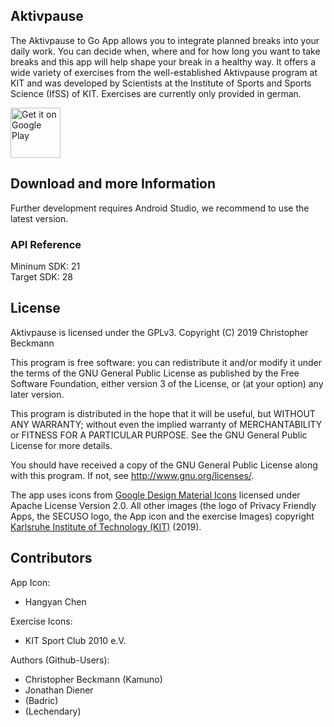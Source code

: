 ## Aktivpause

The Aktivpause to Go App allows you to integrate planned breaks into your daily work. You can decide when, where and for how long you want to take breaks and this app will help shape your break in a healthy way. It offers a wide variety of exercises from the well-established Aktivpause program at KIT and was developed by Scientists at the Institute of Sports and Sports Science (IfSS) of KIT. Exercises are currently only provided in german.

[<img src="https://play.google.com/intl/en_us/badges/images/generic/en-play-badge.png"
     alt="Get it on Google Play"
     height="80">](https://play.google.com/store/apps/details?id=org.secuso.aktivpause)

## Download and more Information

Further development requires Android Studio, we recommend to use the latest version.
 
### API Reference

Mininum SDK: 21<br />
Target SDK: 28 

## License

Aktivpause is licensed under the GPLv3.
Copyright (C) 2019 Christopher Beckmann

This program is free software: you can redistribute it and/or modify
it under the terms of the GNU General Public License as published by
the Free Software Foundation, either version 3 of the License, or
(at your option) any later version.

This program is distributed in the hope that it will be useful,
but WITHOUT ANY WARRANTY; without even the implied warranty of
MERCHANTABILITY or FITNESS FOR A PARTICULAR PURPOSE.  See the
GNU General Public License for more details.

You should have received a copy of the GNU General Public License
along with this program. If not, see <http://www.gnu.org/licenses/>.

The app uses icons from [Google Design Material Icons](https://design.google.com/icons/index.html) licensed under Apache License Version 2.0. All other images (the logo of Privacy Friendly Apps, the SECUSO logo, the App icon and the exercise Images) copyright [Karlsruhe Institute of Technology (KIT)](https://www.kit.edu) (2019).

## Contributors

App Icon: <br />
- Hangyan Chen<br/>

Exercise Icons: <br />
- KIT Sport Club 2010 e.V. <br />

Authors (Github-Users): <br />
- Christopher Beckmann (Kamuno) <br />
- Jonathan Diener <br />
- (Badric) <br />
- (Lechendary) <br />
